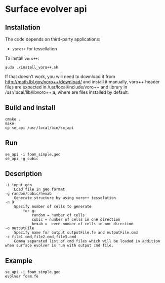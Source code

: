 Surface evolver api
============================
## Installation
The code depends on third-party applications:
- `voro++` for tessellation


To install `voro++`:
```
sudo ./install_voro++.sh
```
If that doesn't work, you will need to download it from
http://math.lbl.gov/voro++/download/ and install it manually, voro++ header files are expected in /usr/local/include/voro++ and library in /usr/local/lib/libvoro++.a, where are files installed by default.

## Build and install
	cmake .
	make
	cp se_api /usr/local/bin/se_api
## Run
	se_api -i foam_simple.geo
	se_api -g cubic

## Description
	-i input.geo
		Load file in geo format
	-g random/cubic/hexab
		Generate structure by using voro++ tesselation
	-n 9
		Specify number of cells to generate
			for g:
				random = number of cells
				cubic = number of cells in one direction
				hexab =  even number of cells in one direction
	-o outputFile
		Specify name for output outputFile.fe and outputFile.cmd
	-c file1.cmd,file2.cmd,file3.cmd
		Comma separated list of cmd files which will be loaded in addition when surface evolver is run with output cmd file.

## Example
	se_api -i foam_simple.geo
	evolver foam.fe
